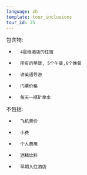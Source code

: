 ```yaml
---
language: zh
template: tour_inclusions
tour_id: 35
---
```

包含物:

*       4星级酒店的住宿
*       所有的早饭, 5个午餐,6个晚餐
*       讲英语导游
*       门票价格
*       每天一瓶矿泉水


不包括:

*       飞机票价
*       小费
*       个人费用
*       酒精饮料
*       早期入住酒店



